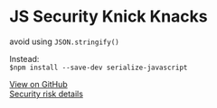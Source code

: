 # JS Security Knick Knacks

avoid using `JSON.stringify()`  

Instead:  
`$npm install --save-dev serialize-javascript`  

[View on GitHub](https://github.com/yahoo/serialize-javascript)  
[Security risk details](https://medium.com/node-security/the-most-common-xss-vulnerability-in-react-js-applications-2bdffbcc1fa0)